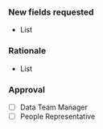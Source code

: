 <!---

This template is for requesting additional data from BambooHR.

--->

### New fields requested

* List

### Rationale

* List

### Approval

- [ ] Data Team Manager
- [ ] People Representative 
